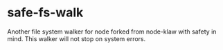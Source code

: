 # safe-fs-walk
Another file system walker for node forked from node-klaw with safety in mind. This walker will not stop on system errors.
